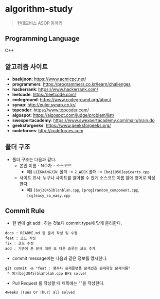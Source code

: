 # algorithm-study
> 현대모비스 ASOP 동아리

## Programming Language 
C++

## 알고리즘 사이트
* **baekjoon**: https://www.acmicpc.net/
* **programmers**: https://programmers.co.kr/learn/challenges
* **hackerrank**: https://www.hackerrank.com/
* **leetcode**: https://leetcode.com/
* **codeground**: https://www.codeground.org/about
* **synap**: http://euler.synap.co.kr/
* **topcoder**: https://www.topcoder.com/
* **algospot**: https://algospot.com/judge/problem/list/
* **swexpertacademy**: https://www.swexpertacademy.com/main/main.do
* **geeksforgeeks**: https://www.geeksforgeeks.org/
* **codeforces**: http://codeforces.com

## 폴더 구조
* 폴더 구조는 다음과 같다. 
    * 본인 이름 - N주차 - 소스코드
        * 예) ```LEEKWANGJIN ```폴더 -> ```2_WEEK``` 폴더 -> ```[boj1056]epicarts.cpp```
    * 사이트 표시: 누구나 사이트를 알아볼 수 있게 소스코드 이름 앞에 영어로 작성한다.
        * 예) ```[boj3045]blahblah.cpp```, ```[prog]random_component.cpp```, ```[cg]easy_so_easy.cpp```

## Commit Rule
* 한 번에 git add . 하는 것보다 commit type에 맞게 분리한다.
```
docs : README.md 등 문서 작성 및 수정
feat : 코드 작성
fix : 코드 수정
add : 기존에 푼 문제 대한 또 다른 솔루션 코드 추가
```
* commit message에는 다음과 같은 정보를 명시한다.
```
git commit -m "feat : 몇주차 문제플랫폼 문제번호 문제유형 문제이름" 
 * 예)[boj3045]blahblah.cpp BFS solve!
```





* Pull Request 를 작성할 때 제목에는 ""을 작성한다.

```
4weeks (Tues Or Thur) all solved
```

